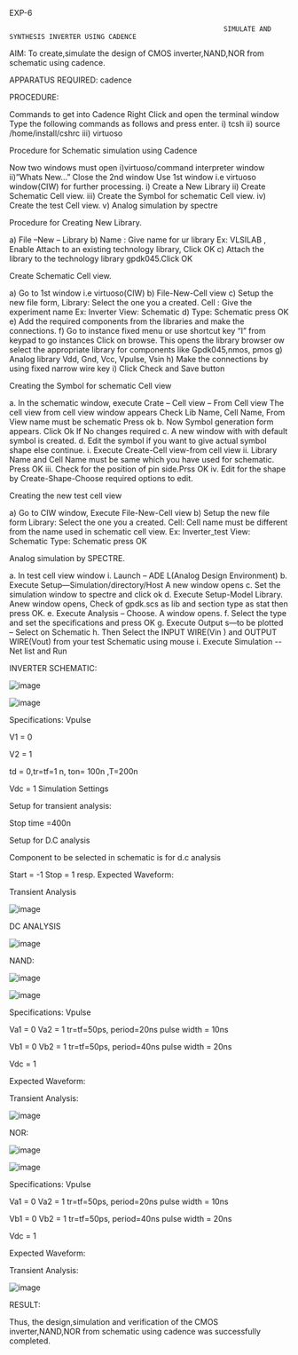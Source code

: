 EXP-6

                                                          SIMULATE AND SYNTHESIS INVERTER USING CADENCE

AIM: To create,simulate the design of CMOS inverter,NAND,NOR from schematic using cadence.

APPARATUS REQUIRED: cadence

PROCEDURE:

Commands to get into Cadence
Right Click and open the terminal window Type the following commands as follows and press enter. i) tcsh ii) source /home/install/cshrc iii) virtuoso

Procedure for Schematic simulation using Cadence

Now two windows must open i)virtuoso/command interpreter window ii)”Whats New…” Close the 2nd window Use 1st window i.e virtuoso window(CIW) for further processing. i) Create a New Library ii) Create Schematic Cell view. iii) Create the Symbol for schematic Cell view. iv) Create the test Cell view. v) Analog simulation by spectre

Procedure for Creating New Library.

a) File –New – Library b) Name : Give name for ur library Ex: VLSILAB , Enable Attach to an existing technology library, Click OK c) Attach the library to the technology library gpdk045.Click OK

Create Schematic Cell view.

a) Go to 1st window i.e virtuoso(CIW) b) File-New-Cell view c) Setup the new file form, Library: Select the one you a created. Cell : Give the experiment name Ex: Inverter View: Schematic d) Type: Schematic press OK e) Add the required components from the libraries and make the connections. f) Go to instance fixed menu or use shortcut key “I” from keypad to go instances Click on browse. This opens the library browser ow select the appropriate library for components like Gpdk045,nmos, pmos g) Analog library Vdd, Gnd, Vcc, Vpulse, Vsin h) Make the connections by using fixed narrow wire key i) Click Check and Save button

Creating the Symbol for schematic Cell view

a. In the schematic window, execute Crate – Cell view – From Cell view The cell view from cell view window appears Check Lib Name, Cell Name, From View name must be schematic Press ok b. Now Symbol generation form appears. Click Ok If No changes required c. A new window with with default symbol is created. d. Edit the symbol if you want to give actual symbol shape else continue. i. Execute Create-Cell view-from cell view ii. Library Name and Cell Name must be same which you have used for schematic. Press OK iii. Check for the position of pin side.Prss OK iv. Edit for the shape by Create-Shape-Choose required options to edit.

Creating the new test cell view

a) Go to CIW window, Execute File-New-Cell view b) Setup the new file form Library: Select the one you a created. Cell: Cell name must be different from the name used in schematic cell view. Ex: Inverter_test View: Schematic Type: Schematic press OK

Analog simulation by SPECTRE.

a. In test cell view window i. Launch – ADE L(Analog Design Environment) b. Execute Setup—Simulation/directory/Host A new window opens c. Set the simulation window to spectre and click ok d. Execute Setup-Model Library. Anew window opens, Check of gpdk.scs as lib and section type as stat then press OK. e. Execute Analysis – Choose. A window opens. f. Select the type and set the specifications and press OK g. Execute Output s—to be plotted – Select on Schematic h. Then Select the INPUT WIRE(Vin ) and OUTPUT WIRE(Vout) from your test Schematic using mouse i. Execute Simulation -- Net list and Run

INVERTER SCHEMATIC:

![image](https://github.com/Rakshitha2004s/VLSI-LAB-EXP-6/assets/161333609/36f2c33d-af56-48a9-8ca5-f470048cd5b1)


![image](https://github.com/Rakshitha2004s/VLSI-LAB-EXP-6/assets/161333609/e8a3f177-6eae-4f20-a3ae-9e63df9e8bbc)


Specifications:
Vpulse

V1 = 0

V2 = 1

td = 0,tr=tf=1 n, ton= 100n ,T=200n

Vdc = 1 Simulation Settings

Setup for transient analysis:

Stop time =400n

Setup for D.C analysis

Component to be selected in schematic is for d.c analysis

Start = -1 Stop = 1 resp. Expected Waveform:


Transient Analysis


![image](https://github.com/Rakshitha2004s/VLSI-LAB-EXP-6/assets/161333609/a2f5e6ee-18f6-4df5-8fab-938c18fede20)


DC ANALYSIS


![image](https://github.com/Rakshitha2004s/VLSI-LAB-EXP-6/assets/161333609/04dbccbf-b953-4159-bc45-aadf0ee955d1)


NAND:


![image](https://github.com/Rakshitha2004s/VLSI-LAB-EXP-6/assets/161333609/53af6f84-b24c-43ed-b2db-18758bae86f9)


![image](https://github.com/Rakshitha2004s/VLSI-LAB-EXP-6/assets/161333609/a54bb315-1391-4cdb-9ee4-0faca409461e)


Specifications:
Vpulse

Va1 = 0 Va2 = 1 tr=tf=50ps, period=20ns pulse width = 10ns

Vb1 = 0 Vb2 = 1 tr=tf=50ps, period=40ns pulse width = 20ns

Vdc = 1

Expected Waveform:


Transient Analysis:


![image](https://github.com/Rakshitha2004s/VLSI-LAB-EXP-6/assets/161333609/d2a9a8d5-96df-42a3-85ec-c0f558147744)


NOR:

![image](https://github.com/Rakshitha2004s/VLSI-LAB-EXP-6/assets/161333609/4b81a95d-3ebc-4818-bea7-8815c9df63e3)

![image](https://github.com/Rakshitha2004s/VLSI-LAB-EXP-6/assets/161333609/47b8edf5-2a9d-43de-9fd4-93bdccd8a6ff)


Specifications:
Vpulse

Va1 = 0 Va2 = 1 tr=tf=50ps, period=20ns pulse width = 10ns

Vb1 = 0 Vb2 = 1 tr=tf=50ps, period=40ns pulse width = 20ns

Vdc = 1

Expected Waveform:

Transient Analysis:


![image](https://github.com/Rakshitha2004s/VLSI-LAB-EXP-6/assets/161333609/66abde65-07a7-4d09-ab6b-d628529b4c86)


RESULT:

Thus, the design,simulation and verification of the CMOS inverter,NAND,NOR from schematic using cadence was successfully completed.







